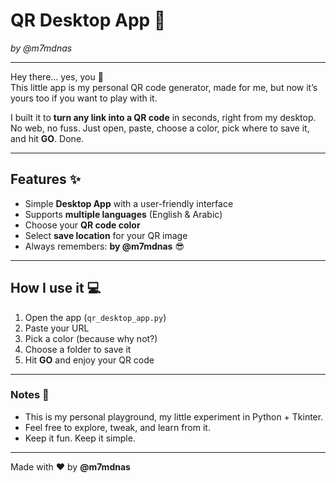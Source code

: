 # QR Desktop App 🚀
*by @m7mdnas*

---

Hey there… yes, you 👀  
This little app is my personal QR code generator, made for me, but now it’s yours too if you want to play with it.  

I built it to **turn any link into a QR code** in seconds, right from my desktop. No web, no fuss. Just open, paste, choose a color, pick where to save it, and hit **GO**. Done.  

---

## Features ✨
- Simple **Desktop App** with a user-friendly interface  
- Supports **multiple languages** (English & Arabic)  
- Choose your **QR code color**  
- Select **save location** for your QR image  
- Always remembers: **by @m7mdnas** 😎  

---

## How I use it 💻
1. Open the app (`qr_desktop_app.py`)  
2. Paste your URL  
3. Pick a color (because why not?)  
4. Choose a folder to save it  
5. Hit **GO** and enjoy your QR code  

---

### Notes 📝
- This is my personal playground, my little experiment in Python + Tkinter.  
- Feel free to explore, tweak, and learn from it.  
- Keep it fun. Keep it simple.  

---

Made with ❤️ by **@m7mdnas**  
